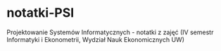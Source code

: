 # notatki-PSI
Projektowanie Systemów Informatycznych - notatki z zajęć (IV semestr Informatyki i Ekonometrii, Wydział Nauk Ekonomicznych UW)